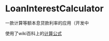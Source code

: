 # LoanInterestCalculator
一款计算等额本息贷款利率的应用（开发中

使用了wiki百科上的[计算公式](https://en.wikipedia.org/wiki/Amortization_calculator)
